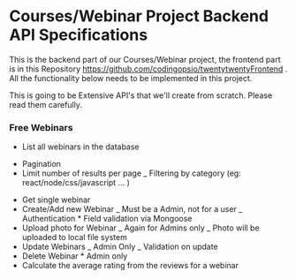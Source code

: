 # Courses/Webinar Project Backend API Specifications

This is the backend part of our Courses/Webinar project, the frontend part is in this Repository https://github.com/codingopsio/twentytwentyFrontend . All the functionality below needs to be implemented in this project.

This is going to be Extensive API's that we'll create from scratch. Please read them carefully.

### Free Webinars

- List all webinars in the database

* Pagination
* Limit number of results per page
  \_ Filtering by category (eg: react/node/css/javascript ... )

- Get single webinar
- Create/Add new Webinar
  _ Must be a Admin, not for a user
  _ Authentication \* Field validation via Mongoose
- Upload photo for Webinar
  _ Again for Admins only
  _ Photo will be uploaded to local file system
- Update Webinars
  _ Admin Only
  _ Validation on update
- Delete Webinar \* Admin only
- Calculate the average rating from the reviews for a webinar
